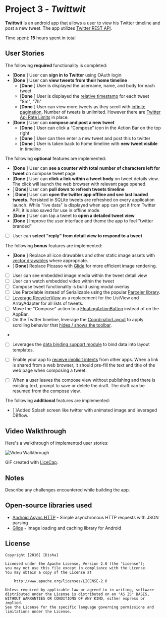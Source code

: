# Project 3 - *Twittwit*

**Twittwit** is an android app that allows a user to view his Twitter timeline and post a new tweet. The app utilizes [Twitter REST API](https://dev.twitter.com/rest/public).

Time spent: **15** hours spent in total

## User Stories

The following **required** functionality is completed:

* [**Done** ]	User can **sign in to Twitter** using OAuth login
* [**Done** ]	User can **view tweets from their home timeline**
  * [**Done** ] User is displayed the username, name, and body for each tweet
  * [**Done** ] User is displayed the [relative timestamp](https://gist.github.com/nesquena/f786232f5ef72f6e10a7) for each tweet "8m", "7h"
  * [**Done** ] User can view more tweets as they scroll with [infinite pagination](http://guides.codepath.com/android/Endless-Scrolling-with-AdapterViews-and-RecyclerView). Number of tweets is unlimited.
    However there are [Twitter Api Rate Limits](https://dev.twitter.com/rest/public/rate-limiting) in place.
* [**Done** ] User can **compose and post a new tweet**
  * [**Done** ] User can click a “Compose” icon in the Action Bar on the top right
  * [**Done** ] User can then enter a new tweet and post this to twitter
  * [**Done** ] User is taken back to home timeline with **new tweet visible** in timeline

The following **optional** features are implemented:

* [**Done** ] User can **see a counter with total number of characters left for tweet** on compose tweet page
* [**Done** ] User can **click a link within a tweet body** on tweet details view. The click will launch the web browser with relevant page opened.
* [ **Done**] User can **pull down to refresh tweets timeline**
* [ **Done**] User can **open the twitter app offline and see last loaded tweets**. Persisted in SQLite tweets are refreshed on every application launch. While "live data" is displayed when app can get it from Twitter API, it is also saved for use in offline mode.
* [**Done** ] User can tap a tweet to **open a detailed tweet view**
* [**Done** ] Improve the user interface and theme the app to feel "twitter branded"
* [ ] User can **select "reply" from detail view to respond to a tweet**

The following **bonus** features are implemented:
* [**Done** ] Replace all icon drawables and other static image assets with [vector drawables](http://guides.codepath.com/android/Drawables#vector-drawables) where appropriate.
* [ **Done**] Replace Picasso with [Glide](http://inthecheesefactory.com/blog/get-to-know-glide-recommended-by-google/en) for more efficient image rendering.
* [ ] User can see embedded image media within the tweet detail view
* [ ] User can watch embedded video within the tweet
* [ ] Compose tweet functionality is build using modal overlay
* [ ] Use Parcelable instead of Serializable using the popular [Parceler library](http://guides.codepath.com/android/Using-Parceler).
* [ ] [Leverage RecyclerView](http://guides.codepath.com/android/Using-the-RecyclerView) as a replacement for the ListView and ArrayAdapter for all lists of tweets.
* [ ] Move the "Compose" action to a [FloatingActionButton](https://github.com/codepath/android_guides/wiki/Floating-Action-Buttons) instead of on the AppBar.
* [ ] On the Twitter timeline, leverage the [CoordinatorLayout](http://guides.codepath.com/android/Handling-Scrolls-with-CoordinatorLayout#responding-to-scroll-events) to apply scrolling behavior that [hides / shows the toolbar](http://guides.codepath.com/android/Using-the-App-ToolBar#reacting-to-scroll).
*
* [ ] Leverages the [data binding support module](http://guides.codepath.com/android/Applying-Data-Binding-for-Views) to bind data into layout templates.

* [ ] Enable your app to [receive implicit intents](http://guides.codepath.com/android/Using-Intents-to-Create-Flows#receiving-implicit-intents) from other apps.  When a link is shared from a web browser, it should pre-fill the text and title of the web page when composing a tweet.
* [ ] When a user leaves the compose view without publishing and there is existing text, prompt to save or delete the draft.  The draft can be resumed from the compose view.

The following **additional** features are implemented:

* [ ]Added Splash screen like twitter with animated image and leveraged DBflow.

## Video Walkthrough

Here's a walkthrough of implemented user stories:

<img src='https://github.com/dsatija/TwitterApp/blob/final_changes/4.gif' title='Video Walkthrough' width='' alt='Video Walkthrough' />

GIF created with [LiceCap](http://www.cockos.com/licecap/).

## Notes

Describe any challenges encountered while building the app.

## Open-source libraries used

- [Android Async HTTP](https://github.com/loopj/android-async-http) - Simple asynchronous HTTP requests with JSON parsing
- [Glide](http://square.github.io/picasso/) - Image loading and caching library for Android

## License

    Copyright [2016] [Disha]

    Licensed under the Apache License, Version 2.0 (the "License");
    you may not use this file except in compliance with the License.
    You may obtain a copy of the License at

        http://www.apache.org/licenses/LICENSE-2.0

    Unless required by applicable law or agreed to in writing, software
    distributed under the License is distributed on an "AS IS" BASIS,
    WITHOUT WARRANTIES OR CONDITIONS OF ANY KIND, either express or implied.
    See the License for the specific language governing permissions and
    limitations under the License.

